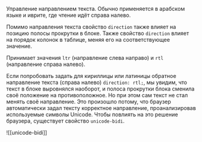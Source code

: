Управление направлением текста. Обычно применяется в арабском языке и иврите, где чтение идёт справа налево.

Помимо направления текста свойство `direction` также влияет на позицию полосы прокрутки в блоке. Также свойство `direction` влияет на порядок колонок в таблице, меняя его на соответствующее значение.

Принимает значения `ltr` (направление слева направо) и `rtl` (направление справа налево).

Если попробовать задать для кириллицы или латиницы обратное направление текста (справа налево) `direction: rtl;`, мы увидим, что текст в блоке выровнялся наоборот, и полоса прокрутки блока сменила своё положение на противоположное. Но при этом сам текст не стал менять своё направление. Это произошло потому, что браузер автоматически задал тексту корректное направление, проанализировав используемые символы Unicode. Чтобы повлиять на это решение браузера, существует свойство `unicode-bidi`.

![[unicode-bidi]]